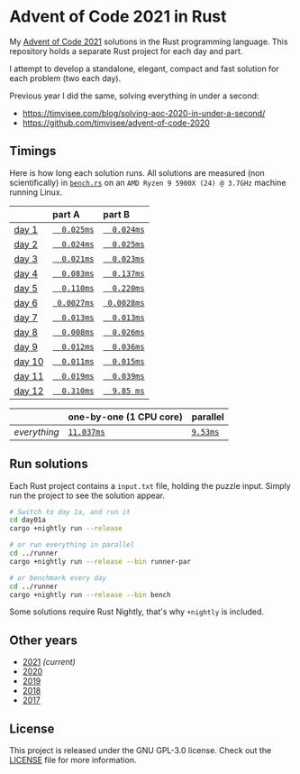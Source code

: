 # Advent of Code 2021 in Rust

My [Advent of Code 2021][aoc-2021] solutions in the Rust programming language.
This repository holds a separate Rust project for each day and part.

I attempt to develop a standalone, elegant, compact and fast solution for each
problem (two each day).

Previous year I did the same, solving everything in under a second:

- https://timvisee.com/blog/solving-aoc-2020-in-under-a-second/
- https://github.com/timvisee/advent-of-code-2020

## Timings

Here is how long each solution runs. All solutions are measured (non
scientifically) in [`bench.rs`](./runner/src/bin/bench.rs) on an
`AMD Ryzen 9 5900X (24) @ 3.7GHz` machine running Linux.

|                                                | part A                              | part B                              |
|:-----------------------------------------------|:------------------------------------|:------------------------------------|
| [day 1](https://adventofcode.com/2021/day/1)   | [`  0.025ms`](./day01a/src/main.rs) | [`  0.024ms`](./day01b/src/main.rs) |
| [day 2](https://adventofcode.com/2021/day/2)   | [`  0.024ms`](./day02a/src/main.rs) | [`  0.025ms`](./day02b/src/main.rs) |
| [day 3](https://adventofcode.com/2021/day/3)   | [`  0.021ms`](./day03a/src/main.rs) | [`  0.023ms`](./day03b/src/main.rs) |
| [day 4](https://adventofcode.com/2021/day/4)   | [`  0.083ms`](./day04a/src/main.rs) | [`  0.137ms`](./day04b/src/main.rs) |
| [day 5](https://adventofcode.com/2021/day/5)   | [`  0.110ms`](./day05a/src/main.rs) | [`  0.220ms`](./day05b/src/main.rs) |
| [day 6](https://adventofcode.com/2021/day/6)   | [` 0.0027ms`](./day06a/src/main.rs) | [` 0.0028ms`](./day06b/src/main.rs) |
| [day 7](https://adventofcode.com/2021/day/7)   | [`  0.013ms`](./day07a/src/main.rs) | [`  0.013ms`](./day07b/src/main.rs) |
| [day 8](https://adventofcode.com/2021/day/8)   | [`  0.008ms`](./day08a/src/main.rs) | [`  0.026ms`](./day08b/src/main.rs) |
| [day 9](https://adventofcode.com/2021/day/9)   | [`  0.012ms`](./day09a/src/main.rs) | [`  0.036ms`](./day09b/src/main.rs) |
| [day 10](https://adventofcode.com/2021/day/10) | [`  0.011ms`](./day10a/src/main.rs) | [`  0.015ms`](./day10b/src/main.rs) |
| [day 11](https://adventofcode.com/2021/day/11) | [`  0.019ms`](./day11a/src/main.rs) | [`  0.039ms`](./day11b/src/main.rs) |
| [day 12](https://adventofcode.com/2021/day/12) | [`  0.310ms`](./day12a/src/main.rs) | [`  9.85 ms`](./day12b/src/main.rs) |

|              | one-by-one (1 CPU core)                  | parallel                                    |
|:-------------|:-----------------------------------------|:--------------------------------------------|
| _everything_ | [`11.037ms`](./runner/src/bin/runner.rs) | [`9.53ms`](./runner/src/bin/runner-par.rs)  |

## Run solutions

Each Rust project contains a `input.txt` file, holding the puzzle input. Simply
run the project to see the solution appear.

```bash
# Switch to day 1a, and run it
cd day01a
cargo +nightly run --release

# or run everything in parallel
cd ../runner
cargo +nightly run --release --bin runner-par

# or benchmark every day
cd ../runner
cargo +nightly run --release --bin bench
```

Some solutions require Rust Nightly, that's why `+nightly` is included.

## Other years

- [2021](https://github.com/timvisee/advent-of-code-2021) _(current)_
- [2020](https://github.com/timvisee/advent-of-code-2020)
- [2019](https://github.com/timvisee/advent-of-code-2019)
- [2018](https://github.com/timvisee/advent-of-code-2018)
- [2017](https://github.com/timvisee/advent-of-code-2017)

## License

This project is released under the GNU GPL-3.0 license.
Check out the [LICENSE](LICENSE) file for more information.

[aoc-2021]: https://adventofcode.com/2021
